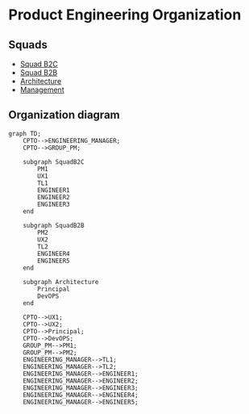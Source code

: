 # Product Engineering Organization

## Squads

* [Squad B2C](/Organization/Squads/squad-B2C)
* [Squad B2B](/Organization/Squads/squad-B2B)
* [Architecture](/Organization/Squads/squad-architecture)
* [Management](/Organization/Squads/squad-management)

## Organization diagram

```mermaid
graph TD;
    CPTO-->ENGINEERING_MANAGER;
    CPTO-->GROUP_PM;
    
    subgraph SquadB2C
        PM1
        UX1
        TL1
        ENGINEER1
        ENGINEER2
        ENGINEER3
    end
    
    subgraph SquadB2B
        PM2
        UX2
        TL2
        ENGINEER4
        ENGINEER5
    end
    
    subgraph Architecture
        Principal
        DevOPS
    end
    
    CPTO-->UX1;
    CPTO-->UX2;
    CPTO-->Principal;
    CPTO-->DevOPS;
    GROUP_PM-->PM1;
    GROUP_PM-->PM2;
    ENGINEERING_MANAGER-->TL1;
    ENGINEERING_MANAGER-->TL2;
    ENGINEERING_MANAGER-->ENGINEER1;
    ENGINEERING_MANAGER-->ENGINEER2;
    ENGINEERING_MANAGER-->ENGINEER3;
    ENGINEERING_MANAGER-->ENGINEER4;
    ENGINEERING_MANAGER-->ENGINEER5;
```

